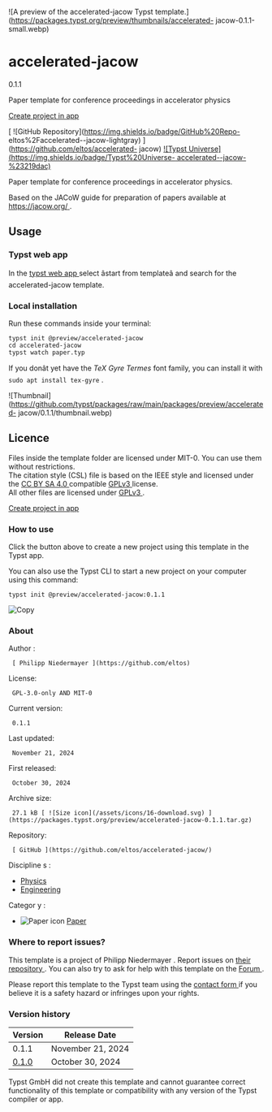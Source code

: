 ![A preview of the accelerated-jacow Typst
template.](https://packages.typst.org/preview/thumbnails/accelerated-
jacow-0.1.1-small.webp)

#  accelerated-jacow

0.1.1

Paper template for conference proceedings in accelerator physics

[ Create project in app ](/app?template=accelerated-jacow&version=0.1.1)

[ ![GitHub Repository](https://img.shields.io/badge/GitHub%20Repo-
eltos%2Faccelerated--jacow-lightgray) ](https://github.com/eltos/accelerated-
jacow) [ ![Typst Universe](https://img.shields.io/badge/Typst%20Universe-
accelerated--jacow-%23219dac)
](https://typst.app/universe/package/accelerated-jacow)

Paper template for conference proceedings in accelerator physics.

Based on the JACoW guide for preparation of papers available at [
https://jacow.org/ ](https://jacow.org/) .

##  Usage

###  Typst web app

In the [ typst web app ](https://typst.app/) select âstart from templateâ
and search for the accelerated-jacow template.

###  Local installation

Run these commands inside your terminal:

    
    
    typst init @preview/accelerated-jacow
    cd accelerated-jacow
    typst watch paper.typ
    

If you donât yet have the _TeX Gyre Termes_ font family, you can install it
with ` sudo apt install tex-gyre ` .

![Thumbnail](https://github.com/typst/packages/raw/main/packages/preview/accelerated-
jacow/0.1.1/thumbnail.webp)

##  Licence

Files inside the template folder are licensed under MIT-0. You can use them
without restrictions.  
The citation style (CSL) file is based on the IEEE style and licensed under
the [ CC BY SA 4.0 ](https://creativecommons.org/licenses/by-sa/4.0/)
compatible [ GPLv3 ](https://www.gnu.org/licenses/gpl-3.0.html) license.  
All other files are licensed under [ GPLv3
](https://www.gnu.org/licenses/gpl-3.0.html) .

[ Create project in app ](/app?template=accelerated-jacow&version=0.1.1)

###  How to use

Click the button above to create a new project using this template in the
Typst app.

You can also use the Typst CLI to start a new project on your computer using
this command:

    
    
    typst init @preview/accelerated-jacow:0.1.1

![Copy](/assets/icons/16-copy.svg)

###  About

Author  :

     [ Philipp Niedermayer ](https://github.com/eltos)
License:

     GPL-3.0-only AND MIT-0 
Current version:

     0.1.1 
Last updated:

     November 21, 2024 
First released:

     October 30, 2024 
Archive size:

     27.1 kB [ ![Size icon](/assets/icons/16-download.svg) ](https://packages.typst.org/preview/accelerated-jacow-0.1.1.tar.gz)
Repository:

     [ GitHub ](https://github.com/eltos/accelerated-jacow/)
Discipline  s  :

    

  * [ Physics ](https://typst.app/universe/search/?discipline=physics)
  * [ Engineering ](https://typst.app/universe/search/?discipline=engineering)

Categor  y  :

    

  * ![Paper icon](/assets/icons/16-atom.svg) [ Paper ](https://typst.app/universe/search/?category=paper)

###  Where to report issues?

This  template  is a project of  Philipp Niedermayer  .  Report issues on  [
their repository ](https://github.com/eltos/accelerated-jacow/) .  You can
also try to ask for help with this  template  on the  [ Forum
](https://forum.typst.app) .

Please report this  template  to the Typst team using the  [ contact form
](https://typst.app/contact) if you believe it is a safety hazard or infringes
upon your rights.

###  Version history

Version  |  Release Date   
---|---  
0.1.1  |  November 21, 2024   
[ 0.1.0 ](https://typst.app/universe/package/accelerated-jacow/0.1.0/) |  October 30, 2024   
  
Typst GmbH did not create this  template  and cannot guarantee correct
functionality of this  template  or compatibility with any version of the
Typst compiler or app.

